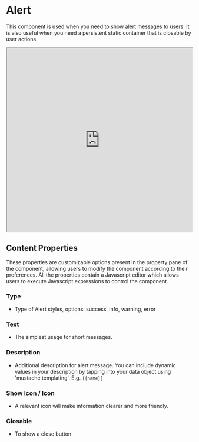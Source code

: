 # Alert

This component is used when you need to show alert messages to users. It is also useful when you need a persistent static container that is closable by user actions.

<iframe width="100%" height="500" src="http://localhost:4000/shesha/forms-designer?id=e6222497-bd20-42d3-893b-6cdbbcc70801" title="Alert Component" ></iframe>

## Content Properties

These properties are customizable options present in the property pane of the component, allowing users to modify the component according to their preferences. All the properties contain a Javascript editor which allows users to execute Javascript expressions to control the component.

### Type

- Type of Alert styles, options: success, info, warning, error

### Text

- The simplest usage for short messages.

### Description

- Additional description for alert message. You can include dynamic values in your description by tapping into your data object using 'mustache templating'. E.g. `{{name}}`

### Show Icon / Icon

- A relevant icon will make information clearer and more friendly.

### Closable

- To show a close button.
